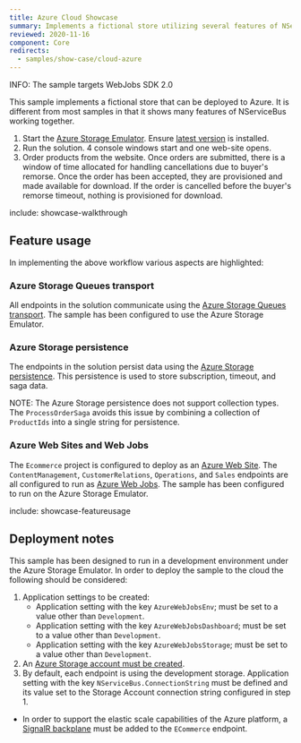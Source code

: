 ```yaml
---
title: Azure Cloud Showcase
summary: Implements a fictional store utilizing several features of NServiceBus.
reviewed: 2020-11-16
component: Core
redirects:
  - samples/show-case/cloud-azure
---
```

INFO: The sample targets WebJobs SDK 2.0

This sample implements a fictional store that can be deployed to Azure. It is different from most samples in that it shows many features of NServiceBus working together.

 1. Start the [Azure Storage Emulator](https://docs.microsoft.com/en-us/azure/storage/storage-use-emulator). Ensure [latest version](https://go.microsoft.com/fwlink/?linkid=717179&clcid=0x409) is installed.
 1. Run the solution. 4 console windows start and one web-site opens.
 1. Order products from the website. Once orders are submitted, there is a window of time allocated for handling cancellations due to buyer's remorse. Once the order has been accepted, they are provisioned and made available for download. If the order is cancelled before the buyer's remorse timeout, nothing is provisioned for download.


include: showcase-walkthrough


## Feature usage

In implementing the above workflow various aspects are highlighted:


### Azure Storage Queues transport

All endpoints in the solution communicate using the [Azure Storage Queues transport](/transports/azure-storage-queues/). The sample has been configured to use the Azure Storage Emulator.


### Azure Storage persistence

The endpoints in the solution persist data using the [Azure Storage persistence](/persistence/azure-table/). This persistence is used to store subscription, timeout, and saga data.

NOTE: The Azure Storage persistence does not support collection types. The `ProcessOrderSaga` avoids this issue by combining a collection of `ProductIds` into a single string for persistence.


### Azure Web Sites and Web Jobs

The `Ecommerce` project is configured to deploy as an [Azure Web Site](https://azure.microsoft.com/en-us/services/app-service/web/). The `ContentManagement`, `CustomerRelations`, `Operations`, and `Sales` endpoints are all configured to run as [Azure Web Jobs](https://docs.microsoft.com/en-us/azure/app-service-web/websites-webjobs-resources). The sample has been configured to run on the Azure Storage Emulator.


include: showcase-featureusage


## Deployment notes

This sample has been designed to run in a development environment under the Azure Storage Emulator. In order to deploy the sample to the cloud the following should be considered:

 1. Application settings to be created:
    * Application setting with the key `AzureWebJobsEnv`; must be set to a value other than `Development`.
    * Application setting with the key `AzureWebJobsDashboard`; must be set to a value other than `Development`.
    * Application setting with the key `AzureWebJobsStorage`; must be set to a value other than `Development`.
 1. An [Azure Storage account must be created](https://docs.microsoft.com/en-us/azure/storage/storage-create-storage-account#create-a-storage-account).
 1. By default, each endpoint is using the development storage. Application setting with the key `NServiceBus.ConnectionString` must be defined and its value set to the Storage Account connection string configured in step 1.

 * In order to support the elastic scale capabilities of the Azure platform, a [SignalR backplane](https://docs.microsoft.com/en-us/aspnet/signalr/overview/performance/scaleout-in-signalr) must be added to the `ECommerce` endpoint.
